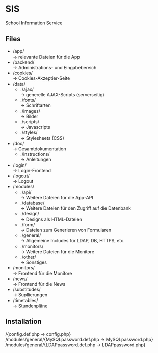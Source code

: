 SIS
===

School Information Service

Files
-----


* /app/   
  -> relevante Dateien für die App
* /backend/   
  -> Administrations- und Eingabebereich
* /cookies/   
  -> Cookies-Akzeptier-Seite
* /data/   
  * ./ajax/   
    -> generelle AJAX-Scripts (serverseitig)
  * ./fonts/   
    -> Schriftarten
  * ./images/   
    -> Bilder
  * ./scripts/   
    -> Javascripts
  * ./styles/   
    -> Stylesheets (CSS)
* /doc/   
  -> Gesamtdokumentation
  * ./instructions/   
    -> Anleitungen
* /login/   
  -> Login-Frontend
* /logout/   
  -> Logout
* /modules/   
  * ./api/   
    -> Weitere Dateien für die App-API
  * ./database/   
    -> Weitere Dateien für den Zugriff auf die Datenbank
  * ./design/   
    -> Designs als HTML-Dateien
  * ./form/   
    -> Dateien zum Generieren von Formularen
  * ./general/   
    -> Allgemeine Includes für LDAP, DB, HTTPS, etc.
  * ./monitors/   
    -> Weitere Dateien für die Monitore
  * ./other/   
    -> Sonstiges
* /monitors/   
  -> Frontend für die Monitore
* /news/   
  -> Frontend für die News
* /substitudes/   
  -> Supllierungen
* /timetables/   
  -> Stundenpläne


Installation
------------

/{config.def.php -> config.php}   
/modules/general/{MySQLpassword.def.php -> MySQLpassword.php}   
/modules/general/{LDAPpassword.def.php -> LDAPpassword.php}

